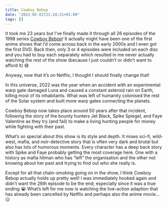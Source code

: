 ```yaml
---
title: Cowboy Bebop
date: "2022-02-01T21:24:21+01:00"
tags: []
---
```


It took me 23 years but I’ve finally made it through all 26 episodes of the 1998 series [Cowboy Bebop](https://en.wikipedia.org/wiki/Cowboy_Bebop)! It actually might have been one of the first anime shows that I’d come across back in the early 2000s and I even got the first DVD. Back then, only 3 or 4 episodes were included on each disc and you had to buy each separately which resulted in me never actually watching the rest of the show (because I just couldn’t or didn’t want to afford it) 😅

Anyway, now that it’s on Netflix, I thought I should finally change that!

In this universe, 2022 was the year when an accident with an experimental warp gate damaged Luna and caused a constant asteroid rain on Earth, killing most of its inhabitants. What was left of humanity colonised the rest of the Solar system and built more warp gates connecting the planets.

Cowboy Bebop now takes place around 50 years after that incident, following the story of the bounty hunters Jet Black, Spike Spiegel, and Faye Valentine as they try (and fail) to make a living hunting people for money while fighting with their past.

What’s so special about this show is its style and depth. It mixes sci-fi, wild-west, mafia, and noir-detective story that is often very dark and brutal but also has lots of humorous moments. Every character has a deep back story with Spike and Faye probably getting the most coverage here. One with a history as mafia hitman who has “left” the organisation and the other not knowing about her past and trying to find out who she really is.

Except for all that chain-smoking going on in the show, I think Cowboy Bebop actually holds up pretty well! I was immediately hooked again and didn’t want the 26th episode to be the end; especially since it was a true ending 😭 What’s left for me now is watching the live-action adaption that has already been cancelled by Netflix and perhaps also the anime movie… 😑